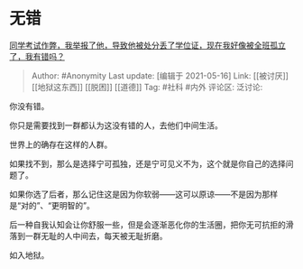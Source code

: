 # 无错
[同学考试作弊，我举报了他，导致他被处分丢了学位证，现在我好像被全班孤立了，我有错吗？](https://www.zhihu.com/question/434879153/answer/1630705487)

> Author: #Anonymity
> Last update: [编辑于 2021-05-16]
> Link: [[被讨厌]] [[地狱这东西]] [[脱困]] [[道德]]
> Tag: #社科 #内外
> 评论区:
> 泛讨论:

你没有错。

你只是需要找到一群都认为这没有错的人，去他们中间生活。

世界上的确存在这样的人群。

如果找不到，那么是选择宁可孤独，还是宁可见义不为，这个就是你自己的选择问题了。

如果你选了后者，那么记住这是因为你软弱——这可以原谅——不是因为那样是“对的”、“更明智的”。

后一种自我认知会让你舒服一些，但是会逐渐恶化你的生活圈，把你无可抗拒的滑落到一群无耻的人中间去，每天被无耻折磨。

如入地狱。
